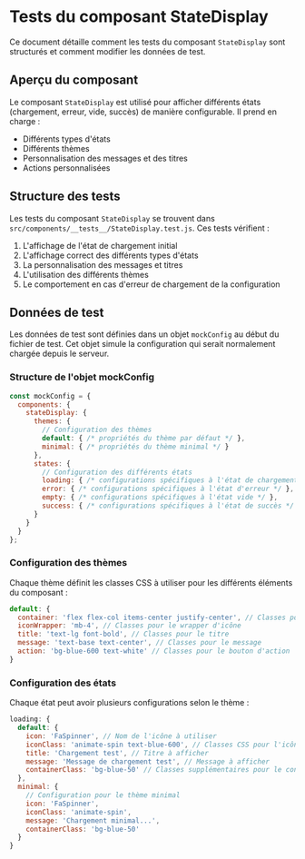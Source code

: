 # Tests du composant StateDisplay

Ce document détaille comment les tests du composant `StateDisplay` sont structurés et comment modifier les données de test.

## Aperçu du composant

Le composant `StateDisplay` est utilisé pour afficher différents états (chargement, erreur, vide, succès) de manière configurable. Il prend en charge :
- Différents types d'états
- Différents thèmes
- Personnalisation des messages et des titres
- Actions personnalisées

## Structure des tests

Les tests du composant `StateDisplay` se trouvent dans `src/components/__tests__/StateDisplay.test.js`. Ces tests vérifient :

1. L'affichage de l'état de chargement initial
2. L'affichage correct des différents types d'états
3. La personnalisation des messages et titres
4. L'utilisation des différents thèmes
5. Le comportement en cas d'erreur de chargement de la configuration

## Données de test

Les données de test sont définies dans un objet `mockConfig` au début du fichier de test. Cet objet simule la configuration qui serait normalement chargée depuis le serveur.

### Structure de l'objet mockConfig

```javascript
const mockConfig = {
  components: {
    stateDisplay: {
      themes: {
        // Configuration des thèmes
        default: { /* propriétés du thème par défaut */ },
        minimal: { /* propriétés du thème minimal */ }
      },
      states: {
        // Configuration des différents états
        loading: { /* configurations spécifiques à l'état de chargement */ },
        error: { /* configurations spécifiques à l'état d'erreur */ },
        empty: { /* configurations spécifiques à l'état vide */ },
        success: { /* configurations spécifiques à l'état de succès */ }
      }
    }
  }
};
```

### Configuration des thèmes

Chaque thème définit les classes CSS à utiliser pour les différents éléments du composant :

```javascript
default: {
  container: 'flex flex-col items-center justify-center', // Classes pour le conteneur
  iconWrapper: 'mb-4', // Classes pour le wrapper d'icône
  title: 'text-lg font-bold', // Classes pour le titre
  message: 'text-base text-center', // Classes pour le message
  action: 'bg-blue-600 text-white' // Classes pour le bouton d'action
}
```

### Configuration des états

Chaque état peut avoir plusieurs configurations selon le thème :

```javascript
loading: {
  default: {
    icon: 'FaSpinner', // Nom de l'icône à utiliser
    iconClass: 'animate-spin text-blue-600', // Classes CSS pour l'icône
    title: 'Chargement test', // Titre à afficher
    message: 'Message de chargement test', // Message à afficher
    containerClass: 'bg-blue-50' // Classes supplémentaires pour le conteneur
  },
  minimal: {
    // Configuration pour le thème minimal
    icon: 'FaSpinner',
    iconClass: 'animate-spin',
    message: 'Chargement minimal...',
    containerClass: 'bg-blue-50'
  }
}
```